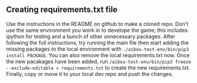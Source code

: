 ## Creating requirements.txt file

Use the instructions in the README on github to make a cloned repo. Don't use 
the same environment you work in to develope the game; this includes ipython for 
testing and a bunch of other unnecessary packages. After following the full 
instructions, try running the main file then start adding the missing packages to 
the local environment with `./aibou-test-env/bin/pip3 install PACKAGE`. You can also 
remove the local requirements.txt now. Once the new pacakages have been added, 
run `/aibou-test-env/bin/pip3 freeze --exclude-editable > requirements.txt` to 
create the new requirements.txt. Finally, copy or move it to your local dev repo 
and push the changes.
